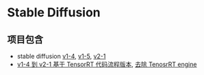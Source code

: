 # Stable Diffusion

## 项目包含 
- stable diffusion [v1-4](./sd_1_4_EulerDiscreteScheduler.py), [v1-5](./sd_1_5_pndm_scheduler.py),  [v2-1](./sd_2_1_DPMSolver.py)
- [v1-4 到 v2-1 基于 TensorRT 代码流程版本](./demo_txt2img.py), [去除 TenosrRT engine](./models/)

